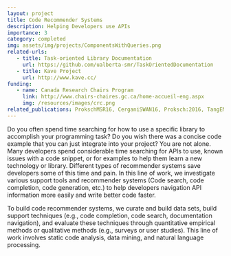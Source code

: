 ```yaml
---
layout: project
title: Code Recommender Systems
description: Helping Developers use APIs
importance: 3
category: completed
img: assets/img/projects/ComponentsWithQueries.png
related-urls:
   - title: Task-oriented Library Documentation
     url: https://github.com/ualberta-smr/TaskOrientedDocumentation
   - title: Kave Project
     url: http://www.kave.cc/
funding:
   - name: Canada Research Chairs Program
     link: http://www.chairs-chaires.gc.ca/home-accueil-eng.aspx
     img: /resources/images/crc.png
related_publications: ProkschMSR16, CerganiSWAN16, Proksch:2016, TangEMSE2021, GalaMSR22, AbidEMSE21,NadiSANER20,RaduMSR19,ProkschSANER17
---
```


Do you often spend time searching for how to use a specific library to accomplish your programming task? Do you wish there was a concise code example that you can just integrate into your project? You are not alone. Many developers spend considerable time searching for APIs to use, known issues with a code snippet, or for examples to help them learn a new technology or library. Different types of recommender systems save developers some of this time and pain. In this line of work, we investigate various support tools and recommender systems (Code search, code completion, code generation, etc.) to help developers navigation API information more easily and write better code faster.

To build code recommender systems, we curate and build data sets, build support techniques (e.g., code completion, code search, documentation navigation), and evaluate these techniques through quantitative empirical methods or qualitative methods (e.g., surveys or user studies). This line of work involves static code analysis, data mining, and natural language processing. 

